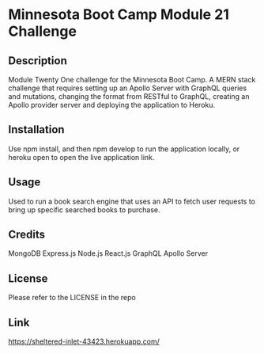 # Minnesota Boot Camp Module 21 Challenge

## Description

Module Twenty One challenge for the Minnesota Boot Camp. A MERN stack challenge that requires setting up an Apollo Server with GraphQL queries and mutations, changing the format from RESTful to GraphQL, creating an Apollo provider server and deploying the application to Heroku.

## Installation

Use npm install, and then npm develop to run the application locally, or heroku open to open the live application link.

## Usage

Used to run a book search engine that uses an API to fetch user requests to bring up specific searched books to purchase.

## Credits

MongoDB
Express.js
Node.js
React.js
GraphQL
Apollo Server

## License

Please refer to the LICENSE in the repo

## Link

https://sheltered-inlet-43423.herokuapp.com/
